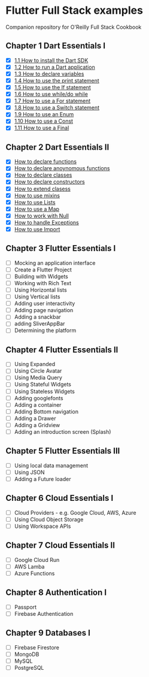 # Flutter Full Stack examples
Companion repository for O'Reilly Full Stack Cookbook

## Chapter 1 Dart Essentials I
- [x] [1.1 How to install the Dart SDK](https://github.com/rosera/flutter-full-stack-examples/blob/main/ch01/ex1-1.md)
- [x] [1.2 How to run a Dart application](https://github.com/rosera/flutter-full-stack-examples/blob/main/ch01/ex1-2.md)
- [x] [1.3 How to declare variables](https://github.com/rosera/flutter-full-stack-examples/blob/main/ch01/ex1-3.md)
- [x] [1.4 How to use the print statement](https://github.com/rosera/flutter-full-stack-examples/blob/main/ch01/ex1-4.md)
- [x] [1.5 How to use the If statement](https://github.com/rosera/flutter-full-stack-examples/blob/main/ch01/ex1-5.md)
- [x] [1.6 How to use while/do while](https://github.com/rosera/flutter-full-stack-examples/blob/main/ch01/ex1-6.md)
- [x] [1.7 How to use a For statement](https://github.com/rosera/flutter-full-stack-examples/blob/main/ch01/ex1-7.md)
- [x] [1.8 How to use a Switch statement](https://github.com/rosera/flutter-full-stack-examples/blob/main/ch01/ex1-8.md)
- [x] [1.9 How to use an Enum](https://github.com/rosera/flutter-full-stack-examples/blob/main/ch01/ex1-9.md)
- [x] [1.10 How to use a Const](https://github.com/rosera/flutter-full-stack-examples/blob/main/ch01/ex1-10.md)
- [x] [1.11 How to use a Final](https://github.com/rosera/flutter-full-stack-examples/blob/main/ch01/ex1-11.md) 

## Chapter 2 Dart Essentials II
- [x] [How to declare functions](https://github.com/rosera/flutter-full-stack-examples/blob/main/ch02/ex2-1.md) 
- [x] [How to declare anoynomous functions](https://github.com/rosera/flutter-full-stack-examples/blob/main/ch02/ex2-2.md) 
- [x] [How to declare classes](https://github.com/rosera/flutter-full-stack-examples/blob/main/ch02/ex2-3.md) 
- [x] [How to declare constructors](https://github.com/rosera/flutter-full-stack-examples/blob/main/ch02/ex2-4.md) 
- [x] [How to extend clasess](https://github.com/rosera/flutter-full-stack-examples/blob/main/ch02/ex2-5.md) 
- [x] [How to use mixins](https://github.com/rosera/flutter-full-stack-examples/blob/main/ch02/ex2-6.md) 
- [x] [How to use Lists](https://github.com/rosera/flutter-full-stack-examples/blob/main/ch02/ex2-7.md) 
- [x] [How to use a Map](https://github.com/rosera/flutter-full-stack-examples/blob/main/ch02/ex2-8.md) 
- [x] [How to work with Null](https://github.com/rosera/flutter-full-stack-examples/blob/main/ch02/ex2-9.md) 
- [x] [How to handle Exceptions](https://github.com/rosera/flutter-full-stack-examples/blob/main/ch02/ex2-10.md) 
- [x] [How to use Import](https://github.com/rosera/flutter-full-stack-examples/blob/main/ch02/ex2-11.md) 

## Chapter 3 Flutter Essentials I
- [ ] Mocking an application interface
- [ ] Create a Flutter Project
- [ ] Building with Widgets
- [ ] Working with Rich Text
- [ ] Using Horizontal lists
- [ ] Using Vertical lists
- [ ] Adding user interactivity
- [ ] Adding page navigation
- [ ] Adding a snackbar
- [ ] adding SliverAppBar
- [ ] Determining the platform
## Chapter 4 Flutter Essentials II
- [ ] Using Expanded
- [ ] Using Circle Avatar
- [ ] Using Media Query
- [ ] Using Stateful Widgets
- [ ] Using Stateless Widgets
- [ ] Adding googlefonts
- [ ] Adding a container
- [ ] Adding Bottom navigation
- [ ] Adding a Drawer
- [ ] Adding a Gridview
- [ ] Adding an introduction screen (Splash)
## Chapter 5 Flutter Essentials III
- [ ] Using local data management
- [ ] Using JSON
- [ ] Adding a Future loader
## Chapter 6 Cloud Essentials I
- [ ] Cloud Providers - e.g. Google Cloud, AWS, Azure
- [ ] Using Cloud Object Storage
- [ ] Using Workspace APIs
## Chapter 7 Cloud Essentials II
- [ ] Google Cloud Run
- [ ] AWS Lamba
- [ ] Azure Functions
## Chapter 8 Authentication I
- [ ] Passport
- [ ] Firebase Authentication
## Chapter 9 Databases I
- [ ] Firebase Firestore
- [ ] MongoDB
- [ ] MySQL
- [ ] PostgreSQL
